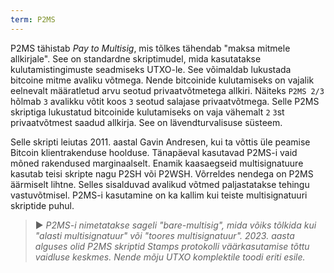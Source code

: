 ```yaml
---
term: P2MS
---
```


P2MS tähistab *Pay to Multisig*, mis tõlkes tähendab "maksa mitmele allkirjale". See on standardne skriptimudel, mida kasutatakse kulutamistingimuste seadmiseks UTXO-le. See võimaldab lukustada bitcoine mitme avaliku võtmega. Nende bitcoinide kulutamiseks on vajalik eelnevalt määratletud arvu seotud privaatvõtmetega allkiri. Näiteks `P2MS 2/3` hõlmab `3` avalikku võtit koos `3` seotud salajase privaatvõtmega. Selle P2MS skriptiga lukustatud bitcoinide kulutamiseks on vaja vähemalt `2` `3`st privaatvõtmest saadud allkirja. See on lävendturvalisuse süsteem.

Selle skripti leiutas 2011. aastal Gavin Andresen, kui ta võttis üle peamise Bitcoin klientrakenduse hoolduse. Tänapäeval kasutavad P2MS-i vaid mõned rakendused marginaalselt. Enamik kaasaegseid multisignatuure kasutab teisi skripte nagu P2SH või P2WSH. Võrreldes nendega on P2MS äärmiselt lihtne. Selles sisalduvad avalikud võtmed paljastatakse tehingu vastuvõtmisel. P2MS-i kasutamine on ka kallim kui teiste multisignatuuri skriptide puhul.

> ► *P2MS-i nimetatakse sageli "bare-multisig", mida võiks tõlkida kui "alasti multisignatuur" või "toores multisignatuur". 2023. aasta alguses olid P2MS skriptid Stamps protokolli väärkasutamise tõttu vaidluse keskmes. Nende mõju UTXO komplektile toodi eriti esile.*